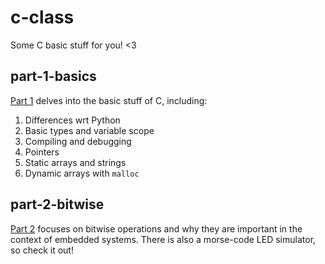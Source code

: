 # c-class
Some C basic stuff for you! &lt;3

## part-1-basics
[Part 1](./part-1-basics/) delves into the basic stuff of C, including:
1. Differences wrt Python
2. Basic types and variable scope
3. Compiling and debugging
4. Pointers
5. Static arrays and strings
6. Dynamic arrays with `malloc`

## part-2-bitwise
[Part 2](./part-2-bitwise/) focuses on bitwise operations and why they are important in the context of embedded systems. There is also a morse-code LED simulator, so check it out! 

